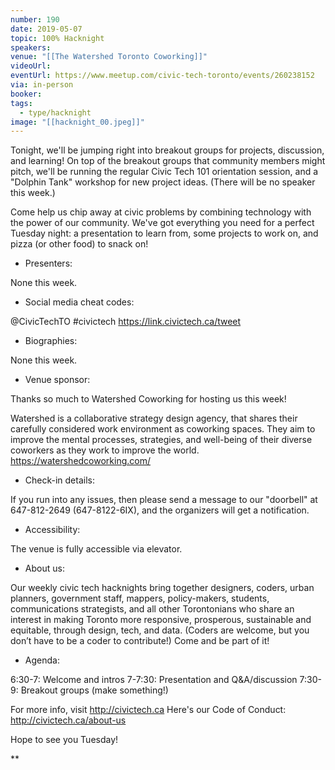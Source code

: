 ```yaml
---
number: 190
date: 2019-05-07
topic: 100% Hacknight
speakers:
venue: "[[The Watershed Toronto Coworking]]"
videoUrl:
eventUrl: https://www.meetup.com/civic-tech-toronto/events/260238152
via: in-person
booker:
tags:
  - type/hacknight
image: "[[hacknight_00.jpeg]]"
---
```


Tonight, we'll be jumping right into breakout groups for projects, discussion, and learning! On top of the breakout groups that community members might pitch, we'll be running the regular Civic Tech 101 orientation session, and a "Dolphin Tank" workshop for new project ideas. (There will be no speaker this week.)

Come help us chip away at civic problems by combining technology with the power of our community. We've got everything you need for a perfect Tuesday night: a presentation to learn from, some projects to work on, and pizza (or other food) to snack on!

+ Presenters:

None this week.

+ Social media cheat codes:

@CivicTechTO #civictech
https://link.civictech.ca/tweet

+ Biographies:

None this week.

+ Venue sponsor:

Thanks so much to Watershed Coworking for hosting us this week!

Watershed is a collaborative strategy design agency, that shares their carefully considered work environment as coworking spaces. They aim to improve the mental processes, strategies, and well-being of their diverse coworkers as they work to improve the world. https://watershedcoworking.com/

+ Check-in details:

If you run into any issues, then please send a message to our "doorbell" at 647-812-2649 (647-8122-6IX), and the organizers will get a notification.

+ Accessibility:

The venue is fully accessible via elevator.

+ About us:

Our weekly civic tech hacknights bring together designers, coders, urban planners, government staff, mappers, policy-makers, students, communications strategists, and all other Torontonians who share an interest in making Toronto more responsive, prosperous, sustainable and equitable, through design, tech, and data. (Coders are welcome, but you don’t have to be a coder to contribute!) Come and be part of it!

+ Agenda:

6:30-7: Welcome and intros
7-7:30: Presentation and Q&A/discussion
7:30-9: Breakout groups (make something!)

For more info, visit http://civictech.ca
Here's our Code of Conduct: http://civictech.ca/about-us

Hope to see you Tuesday!

**